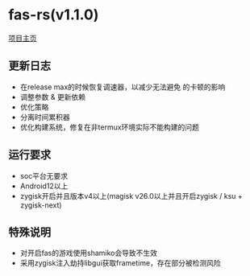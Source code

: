 # fas-rs(v1.1.0)
[项目主页](https://github.com/shadow3aaa/fas-rs)

## 更新日志
- 在release max的时候恢复调速器，以减少无法避免
的卡顿的影响
- 调整参数 & 更新依赖
- 优化策略
- 分离时间累积器
- 优化构建系统，修复在非termux环境实际不能构建的问题

## 运行要求
- soc平台无要求
- Android12以上
- zygisk开启并且版本v4以上(magisk v26.0以上并且开启zygisk / ksu + zygisk-next)

## 特殊说明
- 对开启fas的游戏使用shamiko会导致不生效
- 采用zygisk注入劫持libgui获取frametime，存在部分被检测风险

